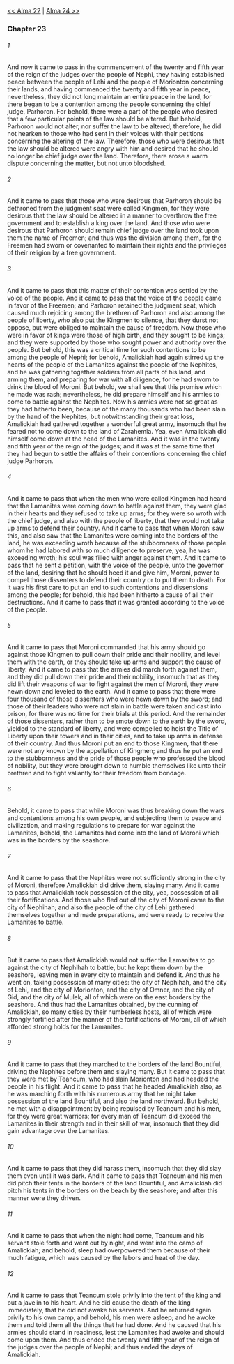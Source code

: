 [<< Alma 22](Alma%2022.md)  |  [Alma 24 >>](Alma%2024.md)

### Chapter 23
###### 1
And now it came to pass in the commencement of the twenty and fifth year of the reign of the judges over the people of Nephi, they having established peace between the people of Lehi and the people of Morionton concerning their lands, and having commenced the twenty and fifth year in peace, nevertheless, they did not long maintain an entire peace in the land, for there began to be a contention among the people concerning the chief judge, Parhoron. For behold, there were a part of the people who desired that a few particular points of the law should be altered. But behold, Parhoron would not alter, nor suffer the law to be altered; therefore, he did not hearken to those who had sent in their voices with their petitions concerning the altering of the law. Therefore, those who were desirous that the law should be altered were angry with him and desired that he should no longer be chief judge over the land. Therefore, there arose a warm dispute concerning the matter, but not unto bloodshed.

###### 2
And it came to pass that those who were desirous that Parhoron should be dethroned from the judgment seat were called Kingmen, for they were desirous that the law should be altered in a manner to overthrow the free government and to establish a king over the land. And those who were desirous that Parhoron should remain chief judge over the land took upon them the name of Freemen; and thus was the division among them, for the Freemen had sworn or covenanted to maintain their rights and the privileges of their religion by a free government.

###### 3
And it came to pass that this matter of their contention was settled by the voice of the people. And it came to pass that the voice of the people came in favor of the Freemen; and Parhoron retained the judgment seat, which caused much rejoicing among the brethren of Parhoron and also among the people of liberty, who also put the Kingmen to silence, that they durst not oppose, but were obliged to maintain the cause of freedom. Now those who were in favor of kings were those of high birth, and they sought to be kings; and they were supported by those who sought power and authority over the people. But behold, this was a critical time for such contentions to be among the people of Nephi; for behold, Amalickiah had again stirred up the hearts of the people of the Lamanites against the people of the Nephites, and he was gathering together soldiers from all parts of his land, and arming them, and preparing for war with all diligence, for he had sworn to drink the blood of Moroni. But behold, we shall see that this promise which he made was rash; nevertheless, he did prepare himself and his armies to come to battle against the Nephites. Now his armies were not so great as they had hitherto been, because of the many thousands who had been slain by the hand of the Nephites, but notwithstanding their great loss, Amalickiah had gathered together a wonderful great army, insomuch that he feared not to come down to the land of Zarahemla. Yea, even Amalickiah did himself come down at the head of the Lamanites. And it was in the twenty and fifth year of the reign of the judges; and it was at the same time that they had begun to settle the affairs of their contentions concerning the chief judge Parhoron.

###### 4
And it came to pass that when the men who were called Kingmen had heard that the Lamanites were coming down to battle against them, they were glad in their hearts and they refused to take up arms; for they were so wroth with the chief judge, and also with the people of liberty, that they would not take up arms to defend their country. And it came to pass that when Moroni saw this, and also saw that the Lamanites were coming into the borders of the land, he was exceeding wroth because of the stubbornness of those people whom he had labored with so much diligence to preserve; yea, he was exceeding wroth; his soul was filled with anger against them. And it came to pass that he sent a petition, with the voice of the people, unto the governor of the land, desiring that he should heed it and give him, Moroni, power to compel those dissenters to defend their country or to put them to death. For it was his first care to put an end to such contentions and dissensions among the people; for behold, this had been hitherto a cause of all their destructions. And it came to pass that it was granted according to the voice of the people.

###### 5
And it came to pass that Moroni commanded that his army should go against those Kingmen to pull down their pride and their nobility, and level them with the earth, or they should take up arms and support the cause of liberty. And it came to pass that the armies did march forth against them, and they did pull down their pride and their nobility, insomuch that as they did lift their weapons of war to fight against the men of Moroni, they were hewn down and leveled to the earth. And it came to pass that there were four thousand of those dissenters who were hewn down by the sword; and those of their leaders who were not slain in battle were taken and cast into prison, for there was no time for their trials at this period. And the remainder of those dissenters, rather than to be smote down to the earth by the sword, yielded to the standard of liberty, and were compelled to hoist the Title of Liberty upon their towers and in their cities, and to take up arms in defense of their country. And thus Moroni put an end to those Kingmen, that there were not any known by the appellation of Kingmen; and thus he put an end to the stubbornness and the pride of those people who professed the blood of nobility, but they were brought down to humble themselves like unto their brethren and to fight valiantly for their freedom from bondage.

###### 6
Behold, it came to pass that while Moroni was thus breaking down the wars and contentions among his own people, and subjecting them to peace and civilization, and making regulations to prepare for war against the Lamanites, behold, the Lamanites had come into the land of Moroni which was in the borders by the seashore.

###### 7
And it came to pass that the Nephites were not sufficiently strong in the city of Moroni, therefore Amalickiah did drive them, slaying many. And it came to pass that Amalickiah took possession of the city, yea, possession of all their fortifications. And those who fled out of the city of Moroni came to the city of Nephihah; and also the people of the city of Lehi gathered themselves together and made preparations, and were ready to receive the Lamanites to battle.

###### 8
But it came to pass that Amalickiah would not suffer the Lamanites to go against the city of Nephihah to battle, but he kept them down by the seashore, leaving men in every city to maintain and defend it. And thus he went on, taking possession of many cities: the city of Nephihah, and the city of Lehi, and the city of Morionton, and the city of Omner, and the city of Gid, and the city of Mulek, all of which were on the east borders by the seashore. And thus had the Lamanites obtained, by the cunning of Amalickiah, so many cities by their numberless hosts, all of which were strongly fortified after the manner of the fortifications of Moroni, all of which afforded strong holds for the Lamanites.

###### 9
And it came to pass that they marched to the borders of the land Bountiful, driving the Nephites before them and slaying many. But it came to pass that they were met by Teancum, who had slain Morionton and had headed the people in his flight. And it came to pass that he headed Amalickiah also, as he was marching forth with his numerous army that he might take possession of the land Bountiful, and also the land northward. But behold, he met with a disappointment by being repulsed by Teancum and his men, for they were great warriors; for every man of Teancum did exceed the Lamanites in their strength and in their skill of war, insomuch that they did gain advantage over the Lamanites.

###### 10
And it came to pass that they did harass them, insomuch that they did slay them even until it was dark. And it came to pass that Teancum and his men did pitch their tents in the borders of the land Bountiful, and Amalickiah did pitch his tents in the borders on the beach by the seashore; and after this manner were they driven.

###### 11
And it came to pass that when the night had come, Teancum and his servant stole forth and went out by night, and went into the camp of Amalickiah; and behold, sleep had overpowered them because of their much fatigue, which was caused by the labors and heat of the day.

###### 12
And it came to pass that Teancum stole privily into the tent of the king and put a javelin to his heart. And he did cause the death of the king immediately, that he did not awake his servants. And he returned again privily to his own camp, and behold, his men were asleep; and he awoke them and told them all the things that he had done. And he caused that his armies should stand in readiness, lest the Lamanites had awoke and should come upon them. And thus ended the twenty and fifth year of the reign of the judges over the people of Nephi; and thus ended the days of Amalickiah.
